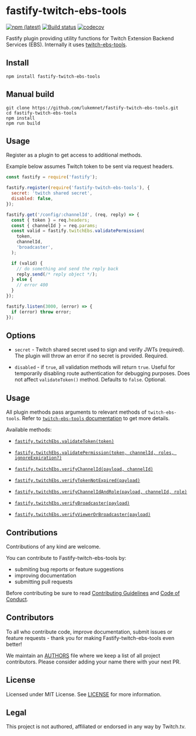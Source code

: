 # fastify-twitch-ebs-tools

[![npm (latest)](https://img.shields.io/npm/v/fastify-twitch-ebs-tools/latest.svg)](https://www.npmjs.com/package/fastify-twitch-ebs-tools)
[![Build status](https://ci.appveyor.com/api/projects/status/1tas9uha1vcqi3eu/branch/master?svg=true)](https://ci.appveyor.com/project/lwojcik/fastify-twitch-ebs-tools/branch/master)
[![codecov](https://codecov.io/gh/lukemnet/fastify-twitch-ebs-tools/branch/master/graph/badge.svg?token=ApXnDQMLjh)](https://codecov.io/gh/lukemnet/fastify-twitch-ebs-tools)

Fastify plugin providing utility functions for Twitch Extension Backend Services (EBS). Internally it uses [twitch-ebs-tools](https://github.com/lukemnet/twitch-ebs-tools).

## Install

```
npm install fastify-twitch-ebs-tools
```

## Manual build

```
git clone https://github.com/lukemnet/fastify-twitch-ebs-tools.git
cd fastify-twitch-ebs-tools
npm install
npm run build
```

## Usage

Register as a plugin to get access to additional methods.

Example below assumes Twitch token to be sent via request headers.

```js
const fastify = require('fastify');

fastify.register(require('fastify-twitch-ebs-tools'), {
  secret: 'twitch shared secret',
  disabled: false,
});

fastify.get('/config/:channelId', (req, reply) => {
  const { token } = req.headers;
  const { channelId } = req.params;
  const valid = fastify.twitchEbs.validatePermission(
    token,
    channelId,
    'broadcaster',
  );

  if (valid) {
    // do something and send the reply back
    reply.send(/* reply object */);
  } else {
    // error 400
  }
});

fastify.listen(3000, (error) => {
  if (error) throw error;
});
```

## Options

* `secret` - Twitch shared secret used to sign and verify JWTs (required). The plugin will throw an error if no secret is provided. Required.

* `disabled` - if `true`, all validation methods will return `true`. Useful for temporarily disabling route authentication for debugging purposes. Does not affect `validateToken()` method. Defaults to `false`. Optional.

## Usage

All plugin methods pass arguments to relevant methods of `twitch-ebs-tools`. Refer to [`twitch-ebs-tools` documentation](https://github.com/lukemnet/twitch-ebs-tools/blob/master/README.md#basic-usage) to get more details.

Available methods:

* [`fastify.twitchEbs.validateToken(token)`](https://github.com/lukemnet/twitch-ebs-tools/blob/master/README.md#validatetokentoken)

* [`fastify.twitchEbs.validatePermission(token, channelId, roles, ignoreExpiration?)`](https://github.com/lukemnet/twitch-ebs-tools/blob/master/README.md#validatepermissiontoken-channelid-roles-ignoreExpiration)

* [`fastify.twitchEbs.verifyChannelId(payload, channelId)`](https://github.com/lukemnet/twitch-ebs-tools#verifychannelidpayload-channelid)

* [`fastify.twitchEbs.verifyTokenNotExpired(payload)`](https://github.com/lukemnet/twitch-ebs-tools#verifytokennotexpiredpayload)

* [`fastify.twitchEbs.verifyChannelIdAndRole(payload, channelId, role)`](https://github.com/lukemnet/twitch-ebs-tools#verifychannelidandrolepayload-channelid-role)

* [`fastify.twitchEbs.verifyBroadcaster(payload)`](https://github.com/lukemnet/twitch-ebs-tools#verifybroadcasterpayload)

* [`fastify.twitchEbs.verifyViewerOrBroadcaster(payload)`](https://github.com/lukemnet/twitch-ebs-tools#verifyviewerorbroadcasterpayload)

## Contributions

Contributions of any kind are welcome.

You can contribute to Fastify-twitch-ebs-tools by:

* submiting bug reports or feature suggestions
* improving documentation
* submitting pull requests

Before contributing be sure to read [Contributing Guidelines](https://github.com/lukemnet/fastify-twitch-ebs-tools/blob/master/CONTRIBUTING.md) and [Code of Conduct](https://github.com/lukemnet/fastify-twitch-ebs-tools/blob/master/CODE_OF_CONDUCT.md).

## Contributors

To all who contribute code, improve documentation, submit issues or feature requests - thank you for making Fastify-twitch-ebs-tools even better!

We maintain an [AUTHORS](https://github.com/lukemnet/fastify-twitch-ebs-tools/blob/master/AUTHORS) file where we keep a list of all project contributors. Please consider adding your name there with your next PR.

## License

Licensed under MIT License. See [LICENSE](https://raw.githubusercontent.com/lukemnet/fastify-twitch-ebs-tools/master/LICENSE) for more information.

## Legal

This project is not authored, affiliated or endorsed in any way by Twitch.tv.
